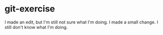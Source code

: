 # git-exercise
I made an edit, but I'm still not sure what I'm doing.
I made a small change. I still don't know what I'm doing.